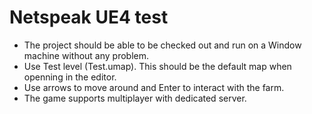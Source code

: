 # Netspeak UE4 test

- The project should be able to be checked out and run on a Window machine without any problem.
- Use Test level (Test.umap). This should be the default map when openning in the editor.
- Use arrows to move around and Enter to interact with the farm.
- The game supports multiplayer with dedicated server.